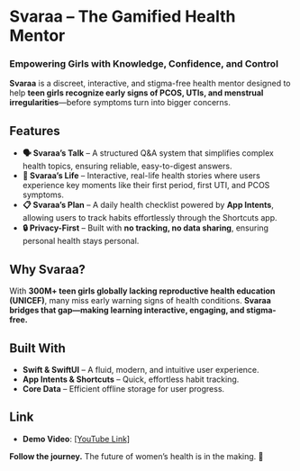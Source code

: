 # **Svaraa – The Gamified Health Mentor**   

### **Empowering Girls with Knowledge, Confidence, and Control**  

**Svaraa** is a discreet, interactive, and stigma-free health mentor designed to help **teen girls recognize early signs of PCOS, UTIs, and menstrual irregularities**—before symptoms turn into bigger concerns.  

## **Features**  

- **🗣️ Svaraa’s Talk** – A structured Q&A system that simplifies complex health topics, ensuring reliable, easy-to-digest answers.  
- **📖 Svaraa’s Life** – Interactive, real-life health stories where users experience key moments like their first period, first UTI, and PCOS symptoms.  
- **📋 Svaraa’s Plan** – A daily health checklist powered by **App Intents**, allowing users to track habits effortlessly through the Shortcuts app.  
- **🔒 Privacy-First** – Built with **no tracking, no data sharing**, ensuring personal health stays personal.  

## **Why Svaraa?**  

With **300M+ teen girls globally lacking reproductive health education (UNICEF)**, many miss early warning signs of health conditions. **Svaraa bridges that gap—making learning interactive, engaging, and stigma-free.**  

## **Built With**  

- **Swift & SwiftUI** – A fluid, modern, and intuitive user experience.  
- **App Intents & Shortcuts** – Quick, effortless habit tracking.  
- **Core Data** – Efficient offline storage for user progress.  

## **Link**  

- **Demo Video**: [[YouTube Link] ](https://youtu.be/MXZgfW_FakE)  

**Follow the journey.** The future of women’s health is in the making. 🚀 
